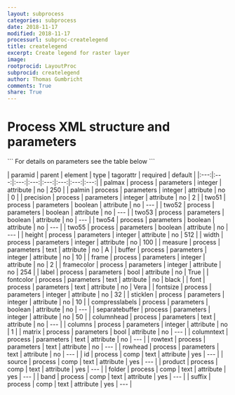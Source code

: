 ```yaml
---
layout: subprocess
categories: subprocess
date: 2018-11-17
modified: 2018-11-17
processurl: subproc-createlegend
title: createlegend
excerpt: Create legend for raster layer
image: 
rootprocid: LayoutProc
subprocid: createlegend
author: Thomas Gumbricht
comments: True
share: True
---
```


<h1 class='foot-description'>Process XML structure and parameters</h1>
```
For details on parameters see the table below
<?xml version="1.0" ?>
<process>
  <!--Generated from python-->
  <userproj plotid="yourplotid" projectid="yourprojectid" siteid="yoursiteid" system="systemid" tractid="yourtractid" userid="youruserid"/>
  <period endday="DD" endmonth="MM" endyear="YYYY" seasonendday="DD" seasonendmonth="MM" seasonstartday="DD" seasonstartmonth="MM" startday="DD" startmonth="MM" startyear="YYYY" timestep="timestep"/>
  <parameters buffer="xyz" columnhead="txtstring" columns="xyz" columntext="txtstring" compresslabels="True/False" font="txtstring" fontcolor="txtstring" fontsize="xyz" frame="xyz" framecolor="xyz" height="xyz" label="True/False" matrix="True/False" measure="txtstring" palmax="xyz" palmin="xyz" precision="xyz" rowhead="txtstring" rowtext="txtstring" separatebuffer="xyz" sticklen="xyz" two51="True/False" two52="True/False" two53="True/False" two54="True/False" two55="True/False" width="xyz"/>
  <comp band="txtstring" folder="txtstring" id="txtstring" product="txtstring" source="txtstring" suffix="txtstring"/>
</process>
```

| paramid | parent | element | type | tagorattr | required | default |
|:---:|:---:|:---:|:---:|:---:|:---:|:---:|:---:|
| palmax | process | parameters | integer | attribute | no | 250 |
| palmin | process | parameters | integer | attribute | no | 0 |
| precision | process | parameters | integer | attribute | no | 2 |
| two51 | process | parameters | boolean | attribute | no | --- |
| two52 | process | parameters | boolean | attribute | no | --- |
| two53 | process | parameters | boolean | attribute | no | --- |
| two54 | process | parameters | boolean | attribute | no | --- |
| two55 | process | parameters | boolean | attribute | no | --- |
| height | process | parameters | integer | attribute | no | 512 |
| width | process | parameters | integer | attribute | no | 100 |
| measure | process | parameters | text | attribute | no | A |
| buffer | process | parameters | integer | attribute | no | 10 |
| frame | process | parameters | integer | attribute | no | 2 |
| framecolor | process | parameters | integer | attribute | no | 254 |
| label | process | parameters | bool | attribute | no | True |
| fontcolor | process | parameters | text | attribute | no | black |
| font | process | parameters | text | attribute | no | Vera |
| fontsize | process | parameters | integer | attribute | no | 32 |
| sticklen | process | parameters | integer | attribute | no | 10 |
| compresslabels | process | parameters | boolean | attribute | no | --- |
| separatebuffer | process | parameters | integer | attribute | no | 50 |
| columnhead | process | parameters | text | attribute | no | --- |
| columns | process | parameters | integer | attribute | no | 1 |
| matrix | process | parameters | bool | attribute | no | --- |
| columntext | process | parameters | text | attribute | no | --- |
| rowtext | process | parameters | text | attribute | no | --- |
| rowhead | process | parameters | text | attribute | no | --- |
| id | process | comp | text | attribute | yes | --- |
| source | process | comp | text | attribute | yes | --- |
| product | process | comp | text | attribute | yes | --- |
| folder | process | comp | text | attribute | yes | --- |
| band | process | comp | text | attribute | yes | --- |
| suffix | process | comp | text | attribute | yes | --- |
